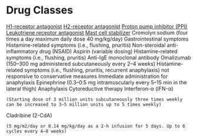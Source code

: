 # Drug Classes

[H1-receptor antagonist](../h1-receptor-antagonist/)
[H2-receptor antagonist](../h2-receptor-antagonist/)
[Proton pump inhibitor (PPI)](../proton-pump-inhibitor/)
[Leukotriene receptor antagonist](../leukotriene-receptor-antagonist/)
[Mast cell stabilizer](../) 	Cromolyn sodium (four times a day maximum daily dose 40 mg/kg/day)	Gastrointestinal symptoms
Histamine-related symptoms (i.e., flushing, pruritis)
Non-steroidal anti-inflammatory drug (NSAID) 	Aspirin (variable dosing)	Histamine-related symptoms (i.e., flushing, pruritis)
Anti-IgE
monoclonal
antibody 	Omalizumab (150–300 mg administered subcutaneously every 2–4 weeks)	Histamine-related symptoms (i.e., flushing, pruritis, recurrent anaphylaxis) not responsive to conservative measures
Immediate administration for anaphylaxis 	Epinephrine (0.3–0.5 mg intramuscularly every 5–15 min in the lateral thigh)	Anaphylaxis
Cytoreductive therapy 	Interferon-α (IFN-α)

    (Starting dose of 3 million units subcutaneously three times weekly can be increased to 3–5 million units up to 5 times weekly)


Cladribine (2-CdA)

    (5 mg/m2/day or 0.14 mg/kg/day as a 2-h infusion for 5 days. Up to 6 cycles every 4–8 weeks)